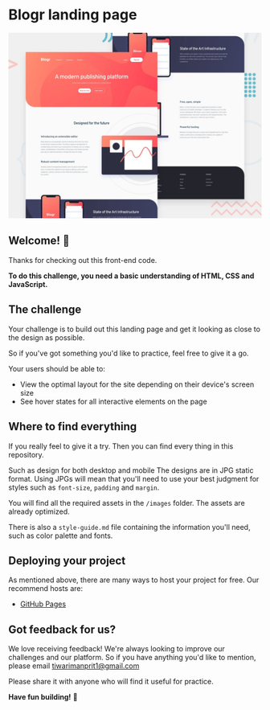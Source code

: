 # Blogr landing page

![Design preview for the Blogr landing page coding challenge](./design/desktop-preview.jpg)

## Welcome! 👋

Thanks for checking out this front-end code.

**To do this challenge, you need a basic understanding of HTML, CSS and JavaScript.**

## The challenge

Your challenge is to build out this landing page and get it looking as close to the design as possible.

So if you've got something you'd like to practice, feel free to give it a go.

Your users should be able to:

- View the optimal layout for the site depending on their device's screen size
- See hover states for all interactive elements on the page

## Where to find everything

If you really feel to give it a try.
Then you can find every thing in this repository. 

Such as design for both desktop and mobile 
The designs are in JPG static format. Using JPGs will mean that you'll need to use your best judgment for styles such as `font-size`, `padding` and `margin`.

You will find all the required assets in the `/images` folder. The assets are already optimized.

There is also a `style-guide.md` file containing the information you'll need, such as color palette and fonts.

## Deploying your project

As mentioned above, there are many ways to host your project for free. Our recommend hosts are:

- [GitHub Pages](https://pages.github.com/)

## Got feedback for us?

We love receiving feedback! We're always looking to improve our challenges and our platform. So if you have anything you'd like to mention, please email tiwarimanprit1@gmail.com

Please share it with anyone who will find it useful for practice.

**Have fun building!** 🚀

